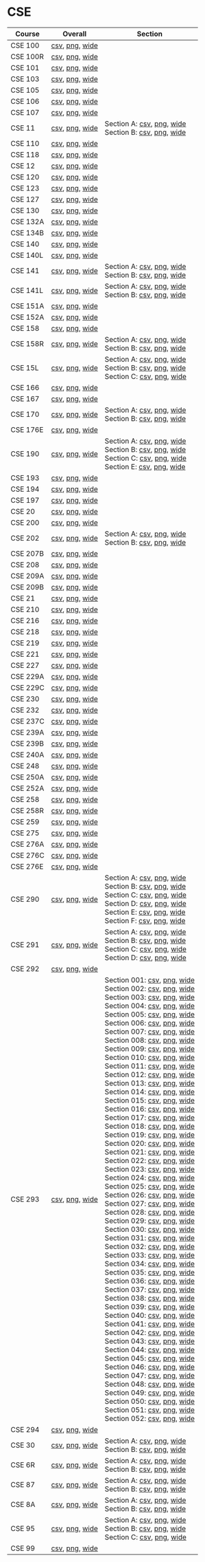 # CSE

| Course | Overall | Section |
| ------ | ------- | ------- |
| CSE 100 | [csv](https://github.com/UCSD-Historical-Enrollment-Data/2023Fall/blob/main/overall/CSE%20100.csv), [png](https://raw.githubusercontent.com/UCSD-Historical-Enrollment-Data/2023Fall/main/plot_overall/CSE%20100.png), [wide](https://raw.githubusercontent.com/UCSD-Historical-Enrollment-Data/2023Fall/main/plot_overall_wide/CSE%20100.png) |  |
| CSE 100R | [csv](https://github.com/UCSD-Historical-Enrollment-Data/2023Fall/blob/main/overall/CSE%20100R.csv), [png](https://raw.githubusercontent.com/UCSD-Historical-Enrollment-Data/2023Fall/main/plot_overall/CSE%20100R.png), [wide](https://raw.githubusercontent.com/UCSD-Historical-Enrollment-Data/2023Fall/main/plot_overall_wide/CSE%20100R.png) |  |
| CSE 101 | [csv](https://github.com/UCSD-Historical-Enrollment-Data/2023Fall/blob/main/overall/CSE%20101.csv), [png](https://raw.githubusercontent.com/UCSD-Historical-Enrollment-Data/2023Fall/main/plot_overall/CSE%20101.png), [wide](https://raw.githubusercontent.com/UCSD-Historical-Enrollment-Data/2023Fall/main/plot_overall_wide/CSE%20101.png) |  |
| CSE 103 | [csv](https://github.com/UCSD-Historical-Enrollment-Data/2023Fall/blob/main/overall/CSE%20103.csv), [png](https://raw.githubusercontent.com/UCSD-Historical-Enrollment-Data/2023Fall/main/plot_overall/CSE%20103.png), [wide](https://raw.githubusercontent.com/UCSD-Historical-Enrollment-Data/2023Fall/main/plot_overall_wide/CSE%20103.png) |  |
| CSE 105 | [csv](https://github.com/UCSD-Historical-Enrollment-Data/2023Fall/blob/main/overall/CSE%20105.csv), [png](https://raw.githubusercontent.com/UCSD-Historical-Enrollment-Data/2023Fall/main/plot_overall/CSE%20105.png), [wide](https://raw.githubusercontent.com/UCSD-Historical-Enrollment-Data/2023Fall/main/plot_overall_wide/CSE%20105.png) |  |
| CSE 106 | [csv](https://github.com/UCSD-Historical-Enrollment-Data/2023Fall/blob/main/overall/CSE%20106.csv), [png](https://raw.githubusercontent.com/UCSD-Historical-Enrollment-Data/2023Fall/main/plot_overall/CSE%20106.png), [wide](https://raw.githubusercontent.com/UCSD-Historical-Enrollment-Data/2023Fall/main/plot_overall_wide/CSE%20106.png) |  |
| CSE 107 | [csv](https://github.com/UCSD-Historical-Enrollment-Data/2023Fall/blob/main/overall/CSE%20107.csv), [png](https://raw.githubusercontent.com/UCSD-Historical-Enrollment-Data/2023Fall/main/plot_overall/CSE%20107.png), [wide](https://raw.githubusercontent.com/UCSD-Historical-Enrollment-Data/2023Fall/main/plot_overall_wide/CSE%20107.png) |  |
| CSE 11 | [csv](https://github.com/UCSD-Historical-Enrollment-Data/2023Fall/blob/main/overall/CSE%2011.csv), [png](https://raw.githubusercontent.com/UCSD-Historical-Enrollment-Data/2023Fall/main/plot_overall/CSE%2011.png), [wide](https://raw.githubusercontent.com/UCSD-Historical-Enrollment-Data/2023Fall/main/plot_overall_wide/CSE%2011.png) | Section A: [csv](https://github.com/UCSD-Historical-Enrollment-Data/2023Fall/blob/main/section/CSE%2011_A.csv), [png](https://raw.githubusercontent.com/UCSD-Historical-Enrollment-Data/2023Fall/main/plot_section/CSE%2011_A.png), [wide](https://raw.githubusercontent.com/UCSD-Historical-Enrollment-Data/2023Fall/main/plot_section_wide/CSE%2011_A.png)<br>Section B: [csv](https://github.com/UCSD-Historical-Enrollment-Data/2023Fall/blob/main/section/CSE%2011_B.csv), [png](https://raw.githubusercontent.com/UCSD-Historical-Enrollment-Data/2023Fall/main/plot_section/CSE%2011_B.png), [wide](https://raw.githubusercontent.com/UCSD-Historical-Enrollment-Data/2023Fall/main/plot_section_wide/CSE%2011_B.png) |
| CSE 110 | [csv](https://github.com/UCSD-Historical-Enrollment-Data/2023Fall/blob/main/overall/CSE%20110.csv), [png](https://raw.githubusercontent.com/UCSD-Historical-Enrollment-Data/2023Fall/main/plot_overall/CSE%20110.png), [wide](https://raw.githubusercontent.com/UCSD-Historical-Enrollment-Data/2023Fall/main/plot_overall_wide/CSE%20110.png) |  |
| CSE 118 | [csv](https://github.com/UCSD-Historical-Enrollment-Data/2023Fall/blob/main/overall/CSE%20118.csv), [png](https://raw.githubusercontent.com/UCSD-Historical-Enrollment-Data/2023Fall/main/plot_overall/CSE%20118.png), [wide](https://raw.githubusercontent.com/UCSD-Historical-Enrollment-Data/2023Fall/main/plot_overall_wide/CSE%20118.png) |  |
| CSE 12 | [csv](https://github.com/UCSD-Historical-Enrollment-Data/2023Fall/blob/main/overall/CSE%2012.csv), [png](https://raw.githubusercontent.com/UCSD-Historical-Enrollment-Data/2023Fall/main/plot_overall/CSE%2012.png), [wide](https://raw.githubusercontent.com/UCSD-Historical-Enrollment-Data/2023Fall/main/plot_overall_wide/CSE%2012.png) |  |
| CSE 120 | [csv](https://github.com/UCSD-Historical-Enrollment-Data/2023Fall/blob/main/overall/CSE%20120.csv), [png](https://raw.githubusercontent.com/UCSD-Historical-Enrollment-Data/2023Fall/main/plot_overall/CSE%20120.png), [wide](https://raw.githubusercontent.com/UCSD-Historical-Enrollment-Data/2023Fall/main/plot_overall_wide/CSE%20120.png) |  |
| CSE 123 | [csv](https://github.com/UCSD-Historical-Enrollment-Data/2023Fall/blob/main/overall/CSE%20123.csv), [png](https://raw.githubusercontent.com/UCSD-Historical-Enrollment-Data/2023Fall/main/plot_overall/CSE%20123.png), [wide](https://raw.githubusercontent.com/UCSD-Historical-Enrollment-Data/2023Fall/main/plot_overall_wide/CSE%20123.png) |  |
| CSE 127 | [csv](https://github.com/UCSD-Historical-Enrollment-Data/2023Fall/blob/main/overall/CSE%20127.csv), [png](https://raw.githubusercontent.com/UCSD-Historical-Enrollment-Data/2023Fall/main/plot_overall/CSE%20127.png), [wide](https://raw.githubusercontent.com/UCSD-Historical-Enrollment-Data/2023Fall/main/plot_overall_wide/CSE%20127.png) |  |
| CSE 130 | [csv](https://github.com/UCSD-Historical-Enrollment-Data/2023Fall/blob/main/overall/CSE%20130.csv), [png](https://raw.githubusercontent.com/UCSD-Historical-Enrollment-Data/2023Fall/main/plot_overall/CSE%20130.png), [wide](https://raw.githubusercontent.com/UCSD-Historical-Enrollment-Data/2023Fall/main/plot_overall_wide/CSE%20130.png) |  |
| CSE 132A | [csv](https://github.com/UCSD-Historical-Enrollment-Data/2023Fall/blob/main/overall/CSE%20132A.csv), [png](https://raw.githubusercontent.com/UCSD-Historical-Enrollment-Data/2023Fall/main/plot_overall/CSE%20132A.png), [wide](https://raw.githubusercontent.com/UCSD-Historical-Enrollment-Data/2023Fall/main/plot_overall_wide/CSE%20132A.png) |  |
| CSE 134B | [csv](https://github.com/UCSD-Historical-Enrollment-Data/2023Fall/blob/main/overall/CSE%20134B.csv), [png](https://raw.githubusercontent.com/UCSD-Historical-Enrollment-Data/2023Fall/main/plot_overall/CSE%20134B.png), [wide](https://raw.githubusercontent.com/UCSD-Historical-Enrollment-Data/2023Fall/main/plot_overall_wide/CSE%20134B.png) |  |
| CSE 140 | [csv](https://github.com/UCSD-Historical-Enrollment-Data/2023Fall/blob/main/overall/CSE%20140.csv), [png](https://raw.githubusercontent.com/UCSD-Historical-Enrollment-Data/2023Fall/main/plot_overall/CSE%20140.png), [wide](https://raw.githubusercontent.com/UCSD-Historical-Enrollment-Data/2023Fall/main/plot_overall_wide/CSE%20140.png) |  |
| CSE 140L | [csv](https://github.com/UCSD-Historical-Enrollment-Data/2023Fall/blob/main/overall/CSE%20140L.csv), [png](https://raw.githubusercontent.com/UCSD-Historical-Enrollment-Data/2023Fall/main/plot_overall/CSE%20140L.png), [wide](https://raw.githubusercontent.com/UCSD-Historical-Enrollment-Data/2023Fall/main/plot_overall_wide/CSE%20140L.png) |  |
| CSE 141 | [csv](https://github.com/UCSD-Historical-Enrollment-Data/2023Fall/blob/main/overall/CSE%20141.csv), [png](https://raw.githubusercontent.com/UCSD-Historical-Enrollment-Data/2023Fall/main/plot_overall/CSE%20141.png), [wide](https://raw.githubusercontent.com/UCSD-Historical-Enrollment-Data/2023Fall/main/plot_overall_wide/CSE%20141.png) | Section A: [csv](https://github.com/UCSD-Historical-Enrollment-Data/2023Fall/blob/main/section/CSE%20141_A.csv), [png](https://raw.githubusercontent.com/UCSD-Historical-Enrollment-Data/2023Fall/main/plot_section/CSE%20141_A.png), [wide](https://raw.githubusercontent.com/UCSD-Historical-Enrollment-Data/2023Fall/main/plot_section_wide/CSE%20141_A.png)<br>Section B: [csv](https://github.com/UCSD-Historical-Enrollment-Data/2023Fall/blob/main/section/CSE%20141_B.csv), [png](https://raw.githubusercontent.com/UCSD-Historical-Enrollment-Data/2023Fall/main/plot_section/CSE%20141_B.png), [wide](https://raw.githubusercontent.com/UCSD-Historical-Enrollment-Data/2023Fall/main/plot_section_wide/CSE%20141_B.png) |
| CSE 141L | [csv](https://github.com/UCSD-Historical-Enrollment-Data/2023Fall/blob/main/overall/CSE%20141L.csv), [png](https://raw.githubusercontent.com/UCSD-Historical-Enrollment-Data/2023Fall/main/plot_overall/CSE%20141L.png), [wide](https://raw.githubusercontent.com/UCSD-Historical-Enrollment-Data/2023Fall/main/plot_overall_wide/CSE%20141L.png) | Section A: [csv](https://github.com/UCSD-Historical-Enrollment-Data/2023Fall/blob/main/section/CSE%20141L_A.csv), [png](https://raw.githubusercontent.com/UCSD-Historical-Enrollment-Data/2023Fall/main/plot_section/CSE%20141L_A.png), [wide](https://raw.githubusercontent.com/UCSD-Historical-Enrollment-Data/2023Fall/main/plot_section_wide/CSE%20141L_A.png)<br>Section B: [csv](https://github.com/UCSD-Historical-Enrollment-Data/2023Fall/blob/main/section/CSE%20141L_B.csv), [png](https://raw.githubusercontent.com/UCSD-Historical-Enrollment-Data/2023Fall/main/plot_section/CSE%20141L_B.png), [wide](https://raw.githubusercontent.com/UCSD-Historical-Enrollment-Data/2023Fall/main/plot_section_wide/CSE%20141L_B.png) |
| CSE 151A | [csv](https://github.com/UCSD-Historical-Enrollment-Data/2023Fall/blob/main/overall/CSE%20151A.csv), [png](https://raw.githubusercontent.com/UCSD-Historical-Enrollment-Data/2023Fall/main/plot_overall/CSE%20151A.png), [wide](https://raw.githubusercontent.com/UCSD-Historical-Enrollment-Data/2023Fall/main/plot_overall_wide/CSE%20151A.png) |  |
| CSE 152A | [csv](https://github.com/UCSD-Historical-Enrollment-Data/2023Fall/blob/main/overall/CSE%20152A.csv), [png](https://raw.githubusercontent.com/UCSD-Historical-Enrollment-Data/2023Fall/main/plot_overall/CSE%20152A.png), [wide](https://raw.githubusercontent.com/UCSD-Historical-Enrollment-Data/2023Fall/main/plot_overall_wide/CSE%20152A.png) |  |
| CSE 158 | [csv](https://github.com/UCSD-Historical-Enrollment-Data/2023Fall/blob/main/overall/CSE%20158.csv), [png](https://raw.githubusercontent.com/UCSD-Historical-Enrollment-Data/2023Fall/main/plot_overall/CSE%20158.png), [wide](https://raw.githubusercontent.com/UCSD-Historical-Enrollment-Data/2023Fall/main/plot_overall_wide/CSE%20158.png) |  |
| CSE 158R | [csv](https://github.com/UCSD-Historical-Enrollment-Data/2023Fall/blob/main/overall/CSE%20158R.csv), [png](https://raw.githubusercontent.com/UCSD-Historical-Enrollment-Data/2023Fall/main/plot_overall/CSE%20158R.png), [wide](https://raw.githubusercontent.com/UCSD-Historical-Enrollment-Data/2023Fall/main/plot_overall_wide/CSE%20158R.png) | Section A: [csv](https://github.com/UCSD-Historical-Enrollment-Data/2023Fall/blob/main/section/CSE%20158R_A.csv), [png](https://raw.githubusercontent.com/UCSD-Historical-Enrollment-Data/2023Fall/main/plot_section/CSE%20158R_A.png), [wide](https://raw.githubusercontent.com/UCSD-Historical-Enrollment-Data/2023Fall/main/plot_section_wide/CSE%20158R_A.png)<br>Section B: [csv](https://github.com/UCSD-Historical-Enrollment-Data/2023Fall/blob/main/section/CSE%20158R_B.csv), [png](https://raw.githubusercontent.com/UCSD-Historical-Enrollment-Data/2023Fall/main/plot_section/CSE%20158R_B.png), [wide](https://raw.githubusercontent.com/UCSD-Historical-Enrollment-Data/2023Fall/main/plot_section_wide/CSE%20158R_B.png) |
| CSE 15L | [csv](https://github.com/UCSD-Historical-Enrollment-Data/2023Fall/blob/main/overall/CSE%2015L.csv), [png](https://raw.githubusercontent.com/UCSD-Historical-Enrollment-Data/2023Fall/main/plot_overall/CSE%2015L.png), [wide](https://raw.githubusercontent.com/UCSD-Historical-Enrollment-Data/2023Fall/main/plot_overall_wide/CSE%2015L.png) | Section A: [csv](https://github.com/UCSD-Historical-Enrollment-Data/2023Fall/blob/main/section/CSE%2015L_A.csv), [png](https://raw.githubusercontent.com/UCSD-Historical-Enrollment-Data/2023Fall/main/plot_section/CSE%2015L_A.png), [wide](https://raw.githubusercontent.com/UCSD-Historical-Enrollment-Data/2023Fall/main/plot_section_wide/CSE%2015L_A.png)<br>Section B: [csv](https://github.com/UCSD-Historical-Enrollment-Data/2023Fall/blob/main/section/CSE%2015L_B.csv), [png](https://raw.githubusercontent.com/UCSD-Historical-Enrollment-Data/2023Fall/main/plot_section/CSE%2015L_B.png), [wide](https://raw.githubusercontent.com/UCSD-Historical-Enrollment-Data/2023Fall/main/plot_section_wide/CSE%2015L_B.png)<br>Section C: [csv](https://github.com/UCSD-Historical-Enrollment-Data/2023Fall/blob/main/section/CSE%2015L_C.csv), [png](https://raw.githubusercontent.com/UCSD-Historical-Enrollment-Data/2023Fall/main/plot_section/CSE%2015L_C.png), [wide](https://raw.githubusercontent.com/UCSD-Historical-Enrollment-Data/2023Fall/main/plot_section_wide/CSE%2015L_C.png) |
| CSE 166 | [csv](https://github.com/UCSD-Historical-Enrollment-Data/2023Fall/blob/main/overall/CSE%20166.csv), [png](https://raw.githubusercontent.com/UCSD-Historical-Enrollment-Data/2023Fall/main/plot_overall/CSE%20166.png), [wide](https://raw.githubusercontent.com/UCSD-Historical-Enrollment-Data/2023Fall/main/plot_overall_wide/CSE%20166.png) |  |
| CSE 167 | [csv](https://github.com/UCSD-Historical-Enrollment-Data/2023Fall/blob/main/overall/CSE%20167.csv), [png](https://raw.githubusercontent.com/UCSD-Historical-Enrollment-Data/2023Fall/main/plot_overall/CSE%20167.png), [wide](https://raw.githubusercontent.com/UCSD-Historical-Enrollment-Data/2023Fall/main/plot_overall_wide/CSE%20167.png) |  |
| CSE 170 | [csv](https://github.com/UCSD-Historical-Enrollment-Data/2023Fall/blob/main/overall/CSE%20170.csv), [png](https://raw.githubusercontent.com/UCSD-Historical-Enrollment-Data/2023Fall/main/plot_overall/CSE%20170.png), [wide](https://raw.githubusercontent.com/UCSD-Historical-Enrollment-Data/2023Fall/main/plot_overall_wide/CSE%20170.png) | Section A: [csv](https://github.com/UCSD-Historical-Enrollment-Data/2023Fall/blob/main/section/CSE%20170_A.csv), [png](https://raw.githubusercontent.com/UCSD-Historical-Enrollment-Data/2023Fall/main/plot_section/CSE%20170_A.png), [wide](https://raw.githubusercontent.com/UCSD-Historical-Enrollment-Data/2023Fall/main/plot_section_wide/CSE%20170_A.png)<br>Section B: [csv](https://github.com/UCSD-Historical-Enrollment-Data/2023Fall/blob/main/section/CSE%20170_B.csv), [png](https://raw.githubusercontent.com/UCSD-Historical-Enrollment-Data/2023Fall/main/plot_section/CSE%20170_B.png), [wide](https://raw.githubusercontent.com/UCSD-Historical-Enrollment-Data/2023Fall/main/plot_section_wide/CSE%20170_B.png) |
| CSE 176E | [csv](https://github.com/UCSD-Historical-Enrollment-Data/2023Fall/blob/main/overall/CSE%20176E.csv), [png](https://raw.githubusercontent.com/UCSD-Historical-Enrollment-Data/2023Fall/main/plot_overall/CSE%20176E.png), [wide](https://raw.githubusercontent.com/UCSD-Historical-Enrollment-Data/2023Fall/main/plot_overall_wide/CSE%20176E.png) |  |
| CSE 190 | [csv](https://github.com/UCSD-Historical-Enrollment-Data/2023Fall/blob/main/overall/CSE%20190.csv), [png](https://raw.githubusercontent.com/UCSD-Historical-Enrollment-Data/2023Fall/main/plot_overall/CSE%20190.png), [wide](https://raw.githubusercontent.com/UCSD-Historical-Enrollment-Data/2023Fall/main/plot_overall_wide/CSE%20190.png) | Section A: [csv](https://github.com/UCSD-Historical-Enrollment-Data/2023Fall/blob/main/section/CSE%20190_A.csv), [png](https://raw.githubusercontent.com/UCSD-Historical-Enrollment-Data/2023Fall/main/plot_section/CSE%20190_A.png), [wide](https://raw.githubusercontent.com/UCSD-Historical-Enrollment-Data/2023Fall/main/plot_section_wide/CSE%20190_A.png)<br>Section B: [csv](https://github.com/UCSD-Historical-Enrollment-Data/2023Fall/blob/main/section/CSE%20190_B.csv), [png](https://raw.githubusercontent.com/UCSD-Historical-Enrollment-Data/2023Fall/main/plot_section/CSE%20190_B.png), [wide](https://raw.githubusercontent.com/UCSD-Historical-Enrollment-Data/2023Fall/main/plot_section_wide/CSE%20190_B.png)<br>Section C: [csv](https://github.com/UCSD-Historical-Enrollment-Data/2023Fall/blob/main/section/CSE%20190_C.csv), [png](https://raw.githubusercontent.com/UCSD-Historical-Enrollment-Data/2023Fall/main/plot_section/CSE%20190_C.png), [wide](https://raw.githubusercontent.com/UCSD-Historical-Enrollment-Data/2023Fall/main/plot_section_wide/CSE%20190_C.png)<br>Section E: [csv](https://github.com/UCSD-Historical-Enrollment-Data/2023Fall/blob/main/section/CSE%20190_E.csv), [png](https://raw.githubusercontent.com/UCSD-Historical-Enrollment-Data/2023Fall/main/plot_section/CSE%20190_E.png), [wide](https://raw.githubusercontent.com/UCSD-Historical-Enrollment-Data/2023Fall/main/plot_section_wide/CSE%20190_E.png) |
| CSE 193 | [csv](https://github.com/UCSD-Historical-Enrollment-Data/2023Fall/blob/main/overall/CSE%20193.csv), [png](https://raw.githubusercontent.com/UCSD-Historical-Enrollment-Data/2023Fall/main/plot_overall/CSE%20193.png), [wide](https://raw.githubusercontent.com/UCSD-Historical-Enrollment-Data/2023Fall/main/plot_overall_wide/CSE%20193.png) |  |
| CSE 194 | [csv](https://github.com/UCSD-Historical-Enrollment-Data/2023Fall/blob/main/overall/CSE%20194.csv), [png](https://raw.githubusercontent.com/UCSD-Historical-Enrollment-Data/2023Fall/main/plot_overall/CSE%20194.png), [wide](https://raw.githubusercontent.com/UCSD-Historical-Enrollment-Data/2023Fall/main/plot_overall_wide/CSE%20194.png) |  |
| CSE 197 | [csv](https://github.com/UCSD-Historical-Enrollment-Data/2023Fall/blob/main/overall/CSE%20197.csv), [png](https://raw.githubusercontent.com/UCSD-Historical-Enrollment-Data/2023Fall/main/plot_overall/CSE%20197.png), [wide](https://raw.githubusercontent.com/UCSD-Historical-Enrollment-Data/2023Fall/main/plot_overall_wide/CSE%20197.png) |  |
| CSE 20 | [csv](https://github.com/UCSD-Historical-Enrollment-Data/2023Fall/blob/main/overall/CSE%2020.csv), [png](https://raw.githubusercontent.com/UCSD-Historical-Enrollment-Data/2023Fall/main/plot_overall/CSE%2020.png), [wide](https://raw.githubusercontent.com/UCSD-Historical-Enrollment-Data/2023Fall/main/plot_overall_wide/CSE%2020.png) |  |
| CSE 200 | [csv](https://github.com/UCSD-Historical-Enrollment-Data/2023Fall/blob/main/overall/CSE%20200.csv), [png](https://raw.githubusercontent.com/UCSD-Historical-Enrollment-Data/2023Fall/main/plot_overall/CSE%20200.png), [wide](https://raw.githubusercontent.com/UCSD-Historical-Enrollment-Data/2023Fall/main/plot_overall_wide/CSE%20200.png) |  |
| CSE 202 | [csv](https://github.com/UCSD-Historical-Enrollment-Data/2023Fall/blob/main/overall/CSE%20202.csv), [png](https://raw.githubusercontent.com/UCSD-Historical-Enrollment-Data/2023Fall/main/plot_overall/CSE%20202.png), [wide](https://raw.githubusercontent.com/UCSD-Historical-Enrollment-Data/2023Fall/main/plot_overall_wide/CSE%20202.png) | Section A: [csv](https://github.com/UCSD-Historical-Enrollment-Data/2023Fall/blob/main/section/CSE%20202_A.csv), [png](https://raw.githubusercontent.com/UCSD-Historical-Enrollment-Data/2023Fall/main/plot_section/CSE%20202_A.png), [wide](https://raw.githubusercontent.com/UCSD-Historical-Enrollment-Data/2023Fall/main/plot_section_wide/CSE%20202_A.png)<br>Section B: [csv](https://github.com/UCSD-Historical-Enrollment-Data/2023Fall/blob/main/section/CSE%20202_B.csv), [png](https://raw.githubusercontent.com/UCSD-Historical-Enrollment-Data/2023Fall/main/plot_section/CSE%20202_B.png), [wide](https://raw.githubusercontent.com/UCSD-Historical-Enrollment-Data/2023Fall/main/plot_section_wide/CSE%20202_B.png) |
| CSE 207B | [csv](https://github.com/UCSD-Historical-Enrollment-Data/2023Fall/blob/main/overall/CSE%20207B.csv), [png](https://raw.githubusercontent.com/UCSD-Historical-Enrollment-Data/2023Fall/main/plot_overall/CSE%20207B.png), [wide](https://raw.githubusercontent.com/UCSD-Historical-Enrollment-Data/2023Fall/main/plot_overall_wide/CSE%20207B.png) |  |
| CSE 208 | [csv](https://github.com/UCSD-Historical-Enrollment-Data/2023Fall/blob/main/overall/CSE%20208.csv), [png](https://raw.githubusercontent.com/UCSD-Historical-Enrollment-Data/2023Fall/main/plot_overall/CSE%20208.png), [wide](https://raw.githubusercontent.com/UCSD-Historical-Enrollment-Data/2023Fall/main/plot_overall_wide/CSE%20208.png) |  |
| CSE 209A | [csv](https://github.com/UCSD-Historical-Enrollment-Data/2023Fall/blob/main/overall/CSE%20209A.csv), [png](https://raw.githubusercontent.com/UCSD-Historical-Enrollment-Data/2023Fall/main/plot_overall/CSE%20209A.png), [wide](https://raw.githubusercontent.com/UCSD-Historical-Enrollment-Data/2023Fall/main/plot_overall_wide/CSE%20209A.png) |  |
| CSE 209B | [csv](https://github.com/UCSD-Historical-Enrollment-Data/2023Fall/blob/main/overall/CSE%20209B.csv), [png](https://raw.githubusercontent.com/UCSD-Historical-Enrollment-Data/2023Fall/main/plot_overall/CSE%20209B.png), [wide](https://raw.githubusercontent.com/UCSD-Historical-Enrollment-Data/2023Fall/main/plot_overall_wide/CSE%20209B.png) |  |
| CSE 21 | [csv](https://github.com/UCSD-Historical-Enrollment-Data/2023Fall/blob/main/overall/CSE%2021.csv), [png](https://raw.githubusercontent.com/UCSD-Historical-Enrollment-Data/2023Fall/main/plot_overall/CSE%2021.png), [wide](https://raw.githubusercontent.com/UCSD-Historical-Enrollment-Data/2023Fall/main/plot_overall_wide/CSE%2021.png) |  |
| CSE 210 | [csv](https://github.com/UCSD-Historical-Enrollment-Data/2023Fall/blob/main/overall/CSE%20210.csv), [png](https://raw.githubusercontent.com/UCSD-Historical-Enrollment-Data/2023Fall/main/plot_overall/CSE%20210.png), [wide](https://raw.githubusercontent.com/UCSD-Historical-Enrollment-Data/2023Fall/main/plot_overall_wide/CSE%20210.png) |  |
| CSE 216 | [csv](https://github.com/UCSD-Historical-Enrollment-Data/2023Fall/blob/main/overall/CSE%20216.csv), [png](https://raw.githubusercontent.com/UCSD-Historical-Enrollment-Data/2023Fall/main/plot_overall/CSE%20216.png), [wide](https://raw.githubusercontent.com/UCSD-Historical-Enrollment-Data/2023Fall/main/plot_overall_wide/CSE%20216.png) |  |
| CSE 218 | [csv](https://github.com/UCSD-Historical-Enrollment-Data/2023Fall/blob/main/overall/CSE%20218.csv), [png](https://raw.githubusercontent.com/UCSD-Historical-Enrollment-Data/2023Fall/main/plot_overall/CSE%20218.png), [wide](https://raw.githubusercontent.com/UCSD-Historical-Enrollment-Data/2023Fall/main/plot_overall_wide/CSE%20218.png) |  |
| CSE 219 | [csv](https://github.com/UCSD-Historical-Enrollment-Data/2023Fall/blob/main/overall/CSE%20219.csv), [png](https://raw.githubusercontent.com/UCSD-Historical-Enrollment-Data/2023Fall/main/plot_overall/CSE%20219.png), [wide](https://raw.githubusercontent.com/UCSD-Historical-Enrollment-Data/2023Fall/main/plot_overall_wide/CSE%20219.png) |  |
| CSE 221 | [csv](https://github.com/UCSD-Historical-Enrollment-Data/2023Fall/blob/main/overall/CSE%20221.csv), [png](https://raw.githubusercontent.com/UCSD-Historical-Enrollment-Data/2023Fall/main/plot_overall/CSE%20221.png), [wide](https://raw.githubusercontent.com/UCSD-Historical-Enrollment-Data/2023Fall/main/plot_overall_wide/CSE%20221.png) |  |
| CSE 227 | [csv](https://github.com/UCSD-Historical-Enrollment-Data/2023Fall/blob/main/overall/CSE%20227.csv), [png](https://raw.githubusercontent.com/UCSD-Historical-Enrollment-Data/2023Fall/main/plot_overall/CSE%20227.png), [wide](https://raw.githubusercontent.com/UCSD-Historical-Enrollment-Data/2023Fall/main/plot_overall_wide/CSE%20227.png) |  |
| CSE 229A | [csv](https://github.com/UCSD-Historical-Enrollment-Data/2023Fall/blob/main/overall/CSE%20229A.csv), [png](https://raw.githubusercontent.com/UCSD-Historical-Enrollment-Data/2023Fall/main/plot_overall/CSE%20229A.png), [wide](https://raw.githubusercontent.com/UCSD-Historical-Enrollment-Data/2023Fall/main/plot_overall_wide/CSE%20229A.png) |  |
| CSE 229C | [csv](https://github.com/UCSD-Historical-Enrollment-Data/2023Fall/blob/main/overall/CSE%20229C.csv), [png](https://raw.githubusercontent.com/UCSD-Historical-Enrollment-Data/2023Fall/main/plot_overall/CSE%20229C.png), [wide](https://raw.githubusercontent.com/UCSD-Historical-Enrollment-Data/2023Fall/main/plot_overall_wide/CSE%20229C.png) |  |
| CSE 230 | [csv](https://github.com/UCSD-Historical-Enrollment-Data/2023Fall/blob/main/overall/CSE%20230.csv), [png](https://raw.githubusercontent.com/UCSD-Historical-Enrollment-Data/2023Fall/main/plot_overall/CSE%20230.png), [wide](https://raw.githubusercontent.com/UCSD-Historical-Enrollment-Data/2023Fall/main/plot_overall_wide/CSE%20230.png) |  |
| CSE 232 | [csv](https://github.com/UCSD-Historical-Enrollment-Data/2023Fall/blob/main/overall/CSE%20232.csv), [png](https://raw.githubusercontent.com/UCSD-Historical-Enrollment-Data/2023Fall/main/plot_overall/CSE%20232.png), [wide](https://raw.githubusercontent.com/UCSD-Historical-Enrollment-Data/2023Fall/main/plot_overall_wide/CSE%20232.png) |  |
| CSE 237C | [csv](https://github.com/UCSD-Historical-Enrollment-Data/2023Fall/blob/main/overall/CSE%20237C.csv), [png](https://raw.githubusercontent.com/UCSD-Historical-Enrollment-Data/2023Fall/main/plot_overall/CSE%20237C.png), [wide](https://raw.githubusercontent.com/UCSD-Historical-Enrollment-Data/2023Fall/main/plot_overall_wide/CSE%20237C.png) |  |
| CSE 239A | [csv](https://github.com/UCSD-Historical-Enrollment-Data/2023Fall/blob/main/overall/CSE%20239A.csv), [png](https://raw.githubusercontent.com/UCSD-Historical-Enrollment-Data/2023Fall/main/plot_overall/CSE%20239A.png), [wide](https://raw.githubusercontent.com/UCSD-Historical-Enrollment-Data/2023Fall/main/plot_overall_wide/CSE%20239A.png) |  |
| CSE 239B | [csv](https://github.com/UCSD-Historical-Enrollment-Data/2023Fall/blob/main/overall/CSE%20239B.csv), [png](https://raw.githubusercontent.com/UCSD-Historical-Enrollment-Data/2023Fall/main/plot_overall/CSE%20239B.png), [wide](https://raw.githubusercontent.com/UCSD-Historical-Enrollment-Data/2023Fall/main/plot_overall_wide/CSE%20239B.png) |  |
| CSE 240A | [csv](https://github.com/UCSD-Historical-Enrollment-Data/2023Fall/blob/main/overall/CSE%20240A.csv), [png](https://raw.githubusercontent.com/UCSD-Historical-Enrollment-Data/2023Fall/main/plot_overall/CSE%20240A.png), [wide](https://raw.githubusercontent.com/UCSD-Historical-Enrollment-Data/2023Fall/main/plot_overall_wide/CSE%20240A.png) |  |
| CSE 248 | [csv](https://github.com/UCSD-Historical-Enrollment-Data/2023Fall/blob/main/overall/CSE%20248.csv), [png](https://raw.githubusercontent.com/UCSD-Historical-Enrollment-Data/2023Fall/main/plot_overall/CSE%20248.png), [wide](https://raw.githubusercontent.com/UCSD-Historical-Enrollment-Data/2023Fall/main/plot_overall_wide/CSE%20248.png) |  |
| CSE 250A | [csv](https://github.com/UCSD-Historical-Enrollment-Data/2023Fall/blob/main/overall/CSE%20250A.csv), [png](https://raw.githubusercontent.com/UCSD-Historical-Enrollment-Data/2023Fall/main/plot_overall/CSE%20250A.png), [wide](https://raw.githubusercontent.com/UCSD-Historical-Enrollment-Data/2023Fall/main/plot_overall_wide/CSE%20250A.png) |  |
| CSE 252A | [csv](https://github.com/UCSD-Historical-Enrollment-Data/2023Fall/blob/main/overall/CSE%20252A.csv), [png](https://raw.githubusercontent.com/UCSD-Historical-Enrollment-Data/2023Fall/main/plot_overall/CSE%20252A.png), [wide](https://raw.githubusercontent.com/UCSD-Historical-Enrollment-Data/2023Fall/main/plot_overall_wide/CSE%20252A.png) |  |
| CSE 258 | [csv](https://github.com/UCSD-Historical-Enrollment-Data/2023Fall/blob/main/overall/CSE%20258.csv), [png](https://raw.githubusercontent.com/UCSD-Historical-Enrollment-Data/2023Fall/main/plot_overall/CSE%20258.png), [wide](https://raw.githubusercontent.com/UCSD-Historical-Enrollment-Data/2023Fall/main/plot_overall_wide/CSE%20258.png) |  |
| CSE 258R | [csv](https://github.com/UCSD-Historical-Enrollment-Data/2023Fall/blob/main/overall/CSE%20258R.csv), [png](https://raw.githubusercontent.com/UCSD-Historical-Enrollment-Data/2023Fall/main/plot_overall/CSE%20258R.png), [wide](https://raw.githubusercontent.com/UCSD-Historical-Enrollment-Data/2023Fall/main/plot_overall_wide/CSE%20258R.png) |  |
| CSE 259 | [csv](https://github.com/UCSD-Historical-Enrollment-Data/2023Fall/blob/main/overall/CSE%20259.csv), [png](https://raw.githubusercontent.com/UCSD-Historical-Enrollment-Data/2023Fall/main/plot_overall/CSE%20259.png), [wide](https://raw.githubusercontent.com/UCSD-Historical-Enrollment-Data/2023Fall/main/plot_overall_wide/CSE%20259.png) |  |
| CSE 275 | [csv](https://github.com/UCSD-Historical-Enrollment-Data/2023Fall/blob/main/overall/CSE%20275.csv), [png](https://raw.githubusercontent.com/UCSD-Historical-Enrollment-Data/2023Fall/main/plot_overall/CSE%20275.png), [wide](https://raw.githubusercontent.com/UCSD-Historical-Enrollment-Data/2023Fall/main/plot_overall_wide/CSE%20275.png) |  |
| CSE 276A | [csv](https://github.com/UCSD-Historical-Enrollment-Data/2023Fall/blob/main/overall/CSE%20276A.csv), [png](https://raw.githubusercontent.com/UCSD-Historical-Enrollment-Data/2023Fall/main/plot_overall/CSE%20276A.png), [wide](https://raw.githubusercontent.com/UCSD-Historical-Enrollment-Data/2023Fall/main/plot_overall_wide/CSE%20276A.png) |  |
| CSE 276C | [csv](https://github.com/UCSD-Historical-Enrollment-Data/2023Fall/blob/main/overall/CSE%20276C.csv), [png](https://raw.githubusercontent.com/UCSD-Historical-Enrollment-Data/2023Fall/main/plot_overall/CSE%20276C.png), [wide](https://raw.githubusercontent.com/UCSD-Historical-Enrollment-Data/2023Fall/main/plot_overall_wide/CSE%20276C.png) |  |
| CSE 276E | [csv](https://github.com/UCSD-Historical-Enrollment-Data/2023Fall/blob/main/overall/CSE%20276E.csv), [png](https://raw.githubusercontent.com/UCSD-Historical-Enrollment-Data/2023Fall/main/plot_overall/CSE%20276E.png), [wide](https://raw.githubusercontent.com/UCSD-Historical-Enrollment-Data/2023Fall/main/plot_overall_wide/CSE%20276E.png) |  |
| CSE 290 | [csv](https://github.com/UCSD-Historical-Enrollment-Data/2023Fall/blob/main/overall/CSE%20290.csv), [png](https://raw.githubusercontent.com/UCSD-Historical-Enrollment-Data/2023Fall/main/plot_overall/CSE%20290.png), [wide](https://raw.githubusercontent.com/UCSD-Historical-Enrollment-Data/2023Fall/main/plot_overall_wide/CSE%20290.png) | Section A: [csv](https://github.com/UCSD-Historical-Enrollment-Data/2023Fall/blob/main/section/CSE%20290_A.csv), [png](https://raw.githubusercontent.com/UCSD-Historical-Enrollment-Data/2023Fall/main/plot_section/CSE%20290_A.png), [wide](https://raw.githubusercontent.com/UCSD-Historical-Enrollment-Data/2023Fall/main/plot_section_wide/CSE%20290_A.png)<br>Section B: [csv](https://github.com/UCSD-Historical-Enrollment-Data/2023Fall/blob/main/section/CSE%20290_B.csv), [png](https://raw.githubusercontent.com/UCSD-Historical-Enrollment-Data/2023Fall/main/plot_section/CSE%20290_B.png), [wide](https://raw.githubusercontent.com/UCSD-Historical-Enrollment-Data/2023Fall/main/plot_section_wide/CSE%20290_B.png)<br>Section C: [csv](https://github.com/UCSD-Historical-Enrollment-Data/2023Fall/blob/main/section/CSE%20290_C.csv), [png](https://raw.githubusercontent.com/UCSD-Historical-Enrollment-Data/2023Fall/main/plot_section/CSE%20290_C.png), [wide](https://raw.githubusercontent.com/UCSD-Historical-Enrollment-Data/2023Fall/main/plot_section_wide/CSE%20290_C.png)<br>Section D: [csv](https://github.com/UCSD-Historical-Enrollment-Data/2023Fall/blob/main/section/CSE%20290_D.csv), [png](https://raw.githubusercontent.com/UCSD-Historical-Enrollment-Data/2023Fall/main/plot_section/CSE%20290_D.png), [wide](https://raw.githubusercontent.com/UCSD-Historical-Enrollment-Data/2023Fall/main/plot_section_wide/CSE%20290_D.png)<br>Section E: [csv](https://github.com/UCSD-Historical-Enrollment-Data/2023Fall/blob/main/section/CSE%20290_E.csv), [png](https://raw.githubusercontent.com/UCSD-Historical-Enrollment-Data/2023Fall/main/plot_section/CSE%20290_E.png), [wide](https://raw.githubusercontent.com/UCSD-Historical-Enrollment-Data/2023Fall/main/plot_section_wide/CSE%20290_E.png)<br>Section F: [csv](https://github.com/UCSD-Historical-Enrollment-Data/2023Fall/blob/main/section/CSE%20290_F.csv), [png](https://raw.githubusercontent.com/UCSD-Historical-Enrollment-Data/2023Fall/main/plot_section/CSE%20290_F.png), [wide](https://raw.githubusercontent.com/UCSD-Historical-Enrollment-Data/2023Fall/main/plot_section_wide/CSE%20290_F.png) |
| CSE 291 | [csv](https://github.com/UCSD-Historical-Enrollment-Data/2023Fall/blob/main/overall/CSE%20291.csv), [png](https://raw.githubusercontent.com/UCSD-Historical-Enrollment-Data/2023Fall/main/plot_overall/CSE%20291.png), [wide](https://raw.githubusercontent.com/UCSD-Historical-Enrollment-Data/2023Fall/main/plot_overall_wide/CSE%20291.png) | Section A: [csv](https://github.com/UCSD-Historical-Enrollment-Data/2023Fall/blob/main/section/CSE%20291_A.csv), [png](https://raw.githubusercontent.com/UCSD-Historical-Enrollment-Data/2023Fall/main/plot_section/CSE%20291_A.png), [wide](https://raw.githubusercontent.com/UCSD-Historical-Enrollment-Data/2023Fall/main/plot_section_wide/CSE%20291_A.png)<br>Section B: [csv](https://github.com/UCSD-Historical-Enrollment-Data/2023Fall/blob/main/section/CSE%20291_B.csv), [png](https://raw.githubusercontent.com/UCSD-Historical-Enrollment-Data/2023Fall/main/plot_section/CSE%20291_B.png), [wide](https://raw.githubusercontent.com/UCSD-Historical-Enrollment-Data/2023Fall/main/plot_section_wide/CSE%20291_B.png)<br>Section C: [csv](https://github.com/UCSD-Historical-Enrollment-Data/2023Fall/blob/main/section/CSE%20291_C.csv), [png](https://raw.githubusercontent.com/UCSD-Historical-Enrollment-Data/2023Fall/main/plot_section/CSE%20291_C.png), [wide](https://raw.githubusercontent.com/UCSD-Historical-Enrollment-Data/2023Fall/main/plot_section_wide/CSE%20291_C.png)<br>Section D: [csv](https://github.com/UCSD-Historical-Enrollment-Data/2023Fall/blob/main/section/CSE%20291_D.csv), [png](https://raw.githubusercontent.com/UCSD-Historical-Enrollment-Data/2023Fall/main/plot_section/CSE%20291_D.png), [wide](https://raw.githubusercontent.com/UCSD-Historical-Enrollment-Data/2023Fall/main/plot_section_wide/CSE%20291_D.png) |
| CSE 292 | [csv](https://github.com/UCSD-Historical-Enrollment-Data/2023Fall/blob/main/overall/CSE%20292.csv), [png](https://raw.githubusercontent.com/UCSD-Historical-Enrollment-Data/2023Fall/main/plot_overall/CSE%20292.png), [wide](https://raw.githubusercontent.com/UCSD-Historical-Enrollment-Data/2023Fall/main/plot_overall_wide/CSE%20292.png) |  |
| CSE 293 | [csv](https://github.com/UCSD-Historical-Enrollment-Data/2023Fall/blob/main/overall/CSE%20293.csv), [png](https://raw.githubusercontent.com/UCSD-Historical-Enrollment-Data/2023Fall/main/plot_overall/CSE%20293.png), [wide](https://raw.githubusercontent.com/UCSD-Historical-Enrollment-Data/2023Fall/main/plot_overall_wide/CSE%20293.png) | Section 001: [csv](https://github.com/UCSD-Historical-Enrollment-Data/2023Fall/blob/main/section/CSE%20293_001.csv), [png](https://raw.githubusercontent.com/UCSD-Historical-Enrollment-Data/2023Fall/main/plot_section/CSE%20293_001.png), [wide](https://raw.githubusercontent.com/UCSD-Historical-Enrollment-Data/2023Fall/main/plot_section_wide/CSE%20293_001.png)<br>Section 002: [csv](https://github.com/UCSD-Historical-Enrollment-Data/2023Fall/blob/main/section/CSE%20293_002.csv), [png](https://raw.githubusercontent.com/UCSD-Historical-Enrollment-Data/2023Fall/main/plot_section/CSE%20293_002.png), [wide](https://raw.githubusercontent.com/UCSD-Historical-Enrollment-Data/2023Fall/main/plot_section_wide/CSE%20293_002.png)<br>Section 003: [csv](https://github.com/UCSD-Historical-Enrollment-Data/2023Fall/blob/main/section/CSE%20293_003.csv), [png](https://raw.githubusercontent.com/UCSD-Historical-Enrollment-Data/2023Fall/main/plot_section/CSE%20293_003.png), [wide](https://raw.githubusercontent.com/UCSD-Historical-Enrollment-Data/2023Fall/main/plot_section_wide/CSE%20293_003.png)<br>Section 004: [csv](https://github.com/UCSD-Historical-Enrollment-Data/2023Fall/blob/main/section/CSE%20293_004.csv), [png](https://raw.githubusercontent.com/UCSD-Historical-Enrollment-Data/2023Fall/main/plot_section/CSE%20293_004.png), [wide](https://raw.githubusercontent.com/UCSD-Historical-Enrollment-Data/2023Fall/main/plot_section_wide/CSE%20293_004.png)<br>Section 005: [csv](https://github.com/UCSD-Historical-Enrollment-Data/2023Fall/blob/main/section/CSE%20293_005.csv), [png](https://raw.githubusercontent.com/UCSD-Historical-Enrollment-Data/2023Fall/main/plot_section/CSE%20293_005.png), [wide](https://raw.githubusercontent.com/UCSD-Historical-Enrollment-Data/2023Fall/main/plot_section_wide/CSE%20293_005.png)<br>Section 006: [csv](https://github.com/UCSD-Historical-Enrollment-Data/2023Fall/blob/main/section/CSE%20293_006.csv), [png](https://raw.githubusercontent.com/UCSD-Historical-Enrollment-Data/2023Fall/main/plot_section/CSE%20293_006.png), [wide](https://raw.githubusercontent.com/UCSD-Historical-Enrollment-Data/2023Fall/main/plot_section_wide/CSE%20293_006.png)<br>Section 007: [csv](https://github.com/UCSD-Historical-Enrollment-Data/2023Fall/blob/main/section/CSE%20293_007.csv), [png](https://raw.githubusercontent.com/UCSD-Historical-Enrollment-Data/2023Fall/main/plot_section/CSE%20293_007.png), [wide](https://raw.githubusercontent.com/UCSD-Historical-Enrollment-Data/2023Fall/main/plot_section_wide/CSE%20293_007.png)<br>Section 008: [csv](https://github.com/UCSD-Historical-Enrollment-Data/2023Fall/blob/main/section/CSE%20293_008.csv), [png](https://raw.githubusercontent.com/UCSD-Historical-Enrollment-Data/2023Fall/main/plot_section/CSE%20293_008.png), [wide](https://raw.githubusercontent.com/UCSD-Historical-Enrollment-Data/2023Fall/main/plot_section_wide/CSE%20293_008.png)<br>Section 009: [csv](https://github.com/UCSD-Historical-Enrollment-Data/2023Fall/blob/main/section/CSE%20293_009.csv), [png](https://raw.githubusercontent.com/UCSD-Historical-Enrollment-Data/2023Fall/main/plot_section/CSE%20293_009.png), [wide](https://raw.githubusercontent.com/UCSD-Historical-Enrollment-Data/2023Fall/main/plot_section_wide/CSE%20293_009.png)<br>Section 010: [csv](https://github.com/UCSD-Historical-Enrollment-Data/2023Fall/blob/main/section/CSE%20293_010.csv), [png](https://raw.githubusercontent.com/UCSD-Historical-Enrollment-Data/2023Fall/main/plot_section/CSE%20293_010.png), [wide](https://raw.githubusercontent.com/UCSD-Historical-Enrollment-Data/2023Fall/main/plot_section_wide/CSE%20293_010.png)<br>Section 011: [csv](https://github.com/UCSD-Historical-Enrollment-Data/2023Fall/blob/main/section/CSE%20293_011.csv), [png](https://raw.githubusercontent.com/UCSD-Historical-Enrollment-Data/2023Fall/main/plot_section/CSE%20293_011.png), [wide](https://raw.githubusercontent.com/UCSD-Historical-Enrollment-Data/2023Fall/main/plot_section_wide/CSE%20293_011.png)<br>Section 012: [csv](https://github.com/UCSD-Historical-Enrollment-Data/2023Fall/blob/main/section/CSE%20293_012.csv), [png](https://raw.githubusercontent.com/UCSD-Historical-Enrollment-Data/2023Fall/main/plot_section/CSE%20293_012.png), [wide](https://raw.githubusercontent.com/UCSD-Historical-Enrollment-Data/2023Fall/main/plot_section_wide/CSE%20293_012.png)<br>Section 013: [csv](https://github.com/UCSD-Historical-Enrollment-Data/2023Fall/blob/main/section/CSE%20293_013.csv), [png](https://raw.githubusercontent.com/UCSD-Historical-Enrollment-Data/2023Fall/main/plot_section/CSE%20293_013.png), [wide](https://raw.githubusercontent.com/UCSD-Historical-Enrollment-Data/2023Fall/main/plot_section_wide/CSE%20293_013.png)<br>Section 014: [csv](https://github.com/UCSD-Historical-Enrollment-Data/2023Fall/blob/main/section/CSE%20293_014.csv), [png](https://raw.githubusercontent.com/UCSD-Historical-Enrollment-Data/2023Fall/main/plot_section/CSE%20293_014.png), [wide](https://raw.githubusercontent.com/UCSD-Historical-Enrollment-Data/2023Fall/main/plot_section_wide/CSE%20293_014.png)<br>Section 015: [csv](https://github.com/UCSD-Historical-Enrollment-Data/2023Fall/blob/main/section/CSE%20293_015.csv), [png](https://raw.githubusercontent.com/UCSD-Historical-Enrollment-Data/2023Fall/main/plot_section/CSE%20293_015.png), [wide](https://raw.githubusercontent.com/UCSD-Historical-Enrollment-Data/2023Fall/main/plot_section_wide/CSE%20293_015.png)<br>Section 016: [csv](https://github.com/UCSD-Historical-Enrollment-Data/2023Fall/blob/main/section/CSE%20293_016.csv), [png](https://raw.githubusercontent.com/UCSD-Historical-Enrollment-Data/2023Fall/main/plot_section/CSE%20293_016.png), [wide](https://raw.githubusercontent.com/UCSD-Historical-Enrollment-Data/2023Fall/main/plot_section_wide/CSE%20293_016.png)<br>Section 017: [csv](https://github.com/UCSD-Historical-Enrollment-Data/2023Fall/blob/main/section/CSE%20293_017.csv), [png](https://raw.githubusercontent.com/UCSD-Historical-Enrollment-Data/2023Fall/main/plot_section/CSE%20293_017.png), [wide](https://raw.githubusercontent.com/UCSD-Historical-Enrollment-Data/2023Fall/main/plot_section_wide/CSE%20293_017.png)<br>Section 018: [csv](https://github.com/UCSD-Historical-Enrollment-Data/2023Fall/blob/main/section/CSE%20293_018.csv), [png](https://raw.githubusercontent.com/UCSD-Historical-Enrollment-Data/2023Fall/main/plot_section/CSE%20293_018.png), [wide](https://raw.githubusercontent.com/UCSD-Historical-Enrollment-Data/2023Fall/main/plot_section_wide/CSE%20293_018.png)<br>Section 019: [csv](https://github.com/UCSD-Historical-Enrollment-Data/2023Fall/blob/main/section/CSE%20293_019.csv), [png](https://raw.githubusercontent.com/UCSD-Historical-Enrollment-Data/2023Fall/main/plot_section/CSE%20293_019.png), [wide](https://raw.githubusercontent.com/UCSD-Historical-Enrollment-Data/2023Fall/main/plot_section_wide/CSE%20293_019.png)<br>Section 020: [csv](https://github.com/UCSD-Historical-Enrollment-Data/2023Fall/blob/main/section/CSE%20293_020.csv), [png](https://raw.githubusercontent.com/UCSD-Historical-Enrollment-Data/2023Fall/main/plot_section/CSE%20293_020.png), [wide](https://raw.githubusercontent.com/UCSD-Historical-Enrollment-Data/2023Fall/main/plot_section_wide/CSE%20293_020.png)<br>Section 021: [csv](https://github.com/UCSD-Historical-Enrollment-Data/2023Fall/blob/main/section/CSE%20293_021.csv), [png](https://raw.githubusercontent.com/UCSD-Historical-Enrollment-Data/2023Fall/main/plot_section/CSE%20293_021.png), [wide](https://raw.githubusercontent.com/UCSD-Historical-Enrollment-Data/2023Fall/main/plot_section_wide/CSE%20293_021.png)<br>Section 022: [csv](https://github.com/UCSD-Historical-Enrollment-Data/2023Fall/blob/main/section/CSE%20293_022.csv), [png](https://raw.githubusercontent.com/UCSD-Historical-Enrollment-Data/2023Fall/main/plot_section/CSE%20293_022.png), [wide](https://raw.githubusercontent.com/UCSD-Historical-Enrollment-Data/2023Fall/main/plot_section_wide/CSE%20293_022.png)<br>Section 023: [csv](https://github.com/UCSD-Historical-Enrollment-Data/2023Fall/blob/main/section/CSE%20293_023.csv), [png](https://raw.githubusercontent.com/UCSD-Historical-Enrollment-Data/2023Fall/main/plot_section/CSE%20293_023.png), [wide](https://raw.githubusercontent.com/UCSD-Historical-Enrollment-Data/2023Fall/main/plot_section_wide/CSE%20293_023.png)<br>Section 024: [csv](https://github.com/UCSD-Historical-Enrollment-Data/2023Fall/blob/main/section/CSE%20293_024.csv), [png](https://raw.githubusercontent.com/UCSD-Historical-Enrollment-Data/2023Fall/main/plot_section/CSE%20293_024.png), [wide](https://raw.githubusercontent.com/UCSD-Historical-Enrollment-Data/2023Fall/main/plot_section_wide/CSE%20293_024.png)<br>Section 025: [csv](https://github.com/UCSD-Historical-Enrollment-Data/2023Fall/blob/main/section/CSE%20293_025.csv), [png](https://raw.githubusercontent.com/UCSD-Historical-Enrollment-Data/2023Fall/main/plot_section/CSE%20293_025.png), [wide](https://raw.githubusercontent.com/UCSD-Historical-Enrollment-Data/2023Fall/main/plot_section_wide/CSE%20293_025.png)<br>Section 026: [csv](https://github.com/UCSD-Historical-Enrollment-Data/2023Fall/blob/main/section/CSE%20293_026.csv), [png](https://raw.githubusercontent.com/UCSD-Historical-Enrollment-Data/2023Fall/main/plot_section/CSE%20293_026.png), [wide](https://raw.githubusercontent.com/UCSD-Historical-Enrollment-Data/2023Fall/main/plot_section_wide/CSE%20293_026.png)<br>Section 027: [csv](https://github.com/UCSD-Historical-Enrollment-Data/2023Fall/blob/main/section/CSE%20293_027.csv), [png](https://raw.githubusercontent.com/UCSD-Historical-Enrollment-Data/2023Fall/main/plot_section/CSE%20293_027.png), [wide](https://raw.githubusercontent.com/UCSD-Historical-Enrollment-Data/2023Fall/main/plot_section_wide/CSE%20293_027.png)<br>Section 028: [csv](https://github.com/UCSD-Historical-Enrollment-Data/2023Fall/blob/main/section/CSE%20293_028.csv), [png](https://raw.githubusercontent.com/UCSD-Historical-Enrollment-Data/2023Fall/main/plot_section/CSE%20293_028.png), [wide](https://raw.githubusercontent.com/UCSD-Historical-Enrollment-Data/2023Fall/main/plot_section_wide/CSE%20293_028.png)<br>Section 029: [csv](https://github.com/UCSD-Historical-Enrollment-Data/2023Fall/blob/main/section/CSE%20293_029.csv), [png](https://raw.githubusercontent.com/UCSD-Historical-Enrollment-Data/2023Fall/main/plot_section/CSE%20293_029.png), [wide](https://raw.githubusercontent.com/UCSD-Historical-Enrollment-Data/2023Fall/main/plot_section_wide/CSE%20293_029.png)<br>Section 030: [csv](https://github.com/UCSD-Historical-Enrollment-Data/2023Fall/blob/main/section/CSE%20293_030.csv), [png](https://raw.githubusercontent.com/UCSD-Historical-Enrollment-Data/2023Fall/main/plot_section/CSE%20293_030.png), [wide](https://raw.githubusercontent.com/UCSD-Historical-Enrollment-Data/2023Fall/main/plot_section_wide/CSE%20293_030.png)<br>Section 031: [csv](https://github.com/UCSD-Historical-Enrollment-Data/2023Fall/blob/main/section/CSE%20293_031.csv), [png](https://raw.githubusercontent.com/UCSD-Historical-Enrollment-Data/2023Fall/main/plot_section/CSE%20293_031.png), [wide](https://raw.githubusercontent.com/UCSD-Historical-Enrollment-Data/2023Fall/main/plot_section_wide/CSE%20293_031.png)<br>Section 032: [csv](https://github.com/UCSD-Historical-Enrollment-Data/2023Fall/blob/main/section/CSE%20293_032.csv), [png](https://raw.githubusercontent.com/UCSD-Historical-Enrollment-Data/2023Fall/main/plot_section/CSE%20293_032.png), [wide](https://raw.githubusercontent.com/UCSD-Historical-Enrollment-Data/2023Fall/main/plot_section_wide/CSE%20293_032.png)<br>Section 033: [csv](https://github.com/UCSD-Historical-Enrollment-Data/2023Fall/blob/main/section/CSE%20293_033.csv), [png](https://raw.githubusercontent.com/UCSD-Historical-Enrollment-Data/2023Fall/main/plot_section/CSE%20293_033.png), [wide](https://raw.githubusercontent.com/UCSD-Historical-Enrollment-Data/2023Fall/main/plot_section_wide/CSE%20293_033.png)<br>Section 034: [csv](https://github.com/UCSD-Historical-Enrollment-Data/2023Fall/blob/main/section/CSE%20293_034.csv), [png](https://raw.githubusercontent.com/UCSD-Historical-Enrollment-Data/2023Fall/main/plot_section/CSE%20293_034.png), [wide](https://raw.githubusercontent.com/UCSD-Historical-Enrollment-Data/2023Fall/main/plot_section_wide/CSE%20293_034.png)<br>Section 035: [csv](https://github.com/UCSD-Historical-Enrollment-Data/2023Fall/blob/main/section/CSE%20293_035.csv), [png](https://raw.githubusercontent.com/UCSD-Historical-Enrollment-Data/2023Fall/main/plot_section/CSE%20293_035.png), [wide](https://raw.githubusercontent.com/UCSD-Historical-Enrollment-Data/2023Fall/main/plot_section_wide/CSE%20293_035.png)<br>Section 036: [csv](https://github.com/UCSD-Historical-Enrollment-Data/2023Fall/blob/main/section/CSE%20293_036.csv), [png](https://raw.githubusercontent.com/UCSD-Historical-Enrollment-Data/2023Fall/main/plot_section/CSE%20293_036.png), [wide](https://raw.githubusercontent.com/UCSD-Historical-Enrollment-Data/2023Fall/main/plot_section_wide/CSE%20293_036.png)<br>Section 037: [csv](https://github.com/UCSD-Historical-Enrollment-Data/2023Fall/blob/main/section/CSE%20293_037.csv), [png](https://raw.githubusercontent.com/UCSD-Historical-Enrollment-Data/2023Fall/main/plot_section/CSE%20293_037.png), [wide](https://raw.githubusercontent.com/UCSD-Historical-Enrollment-Data/2023Fall/main/plot_section_wide/CSE%20293_037.png)<br>Section 038: [csv](https://github.com/UCSD-Historical-Enrollment-Data/2023Fall/blob/main/section/CSE%20293_038.csv), [png](https://raw.githubusercontent.com/UCSD-Historical-Enrollment-Data/2023Fall/main/plot_section/CSE%20293_038.png), [wide](https://raw.githubusercontent.com/UCSD-Historical-Enrollment-Data/2023Fall/main/plot_section_wide/CSE%20293_038.png)<br>Section 039: [csv](https://github.com/UCSD-Historical-Enrollment-Data/2023Fall/blob/main/section/CSE%20293_039.csv), [png](https://raw.githubusercontent.com/UCSD-Historical-Enrollment-Data/2023Fall/main/plot_section/CSE%20293_039.png), [wide](https://raw.githubusercontent.com/UCSD-Historical-Enrollment-Data/2023Fall/main/plot_section_wide/CSE%20293_039.png)<br>Section 040: [csv](https://github.com/UCSD-Historical-Enrollment-Data/2023Fall/blob/main/section/CSE%20293_040.csv), [png](https://raw.githubusercontent.com/UCSD-Historical-Enrollment-Data/2023Fall/main/plot_section/CSE%20293_040.png), [wide](https://raw.githubusercontent.com/UCSD-Historical-Enrollment-Data/2023Fall/main/plot_section_wide/CSE%20293_040.png)<br>Section 041: [csv](https://github.com/UCSD-Historical-Enrollment-Data/2023Fall/blob/main/section/CSE%20293_041.csv), [png](https://raw.githubusercontent.com/UCSD-Historical-Enrollment-Data/2023Fall/main/plot_section/CSE%20293_041.png), [wide](https://raw.githubusercontent.com/UCSD-Historical-Enrollment-Data/2023Fall/main/plot_section_wide/CSE%20293_041.png)<br>Section 042: [csv](https://github.com/UCSD-Historical-Enrollment-Data/2023Fall/blob/main/section/CSE%20293_042.csv), [png](https://raw.githubusercontent.com/UCSD-Historical-Enrollment-Data/2023Fall/main/plot_section/CSE%20293_042.png), [wide](https://raw.githubusercontent.com/UCSD-Historical-Enrollment-Data/2023Fall/main/plot_section_wide/CSE%20293_042.png)<br>Section 043: [csv](https://github.com/UCSD-Historical-Enrollment-Data/2023Fall/blob/main/section/CSE%20293_043.csv), [png](https://raw.githubusercontent.com/UCSD-Historical-Enrollment-Data/2023Fall/main/plot_section/CSE%20293_043.png), [wide](https://raw.githubusercontent.com/UCSD-Historical-Enrollment-Data/2023Fall/main/plot_section_wide/CSE%20293_043.png)<br>Section 044: [csv](https://github.com/UCSD-Historical-Enrollment-Data/2023Fall/blob/main/section/CSE%20293_044.csv), [png](https://raw.githubusercontent.com/UCSD-Historical-Enrollment-Data/2023Fall/main/plot_section/CSE%20293_044.png), [wide](https://raw.githubusercontent.com/UCSD-Historical-Enrollment-Data/2023Fall/main/plot_section_wide/CSE%20293_044.png)<br>Section 045: [csv](https://github.com/UCSD-Historical-Enrollment-Data/2023Fall/blob/main/section/CSE%20293_045.csv), [png](https://raw.githubusercontent.com/UCSD-Historical-Enrollment-Data/2023Fall/main/plot_section/CSE%20293_045.png), [wide](https://raw.githubusercontent.com/UCSD-Historical-Enrollment-Data/2023Fall/main/plot_section_wide/CSE%20293_045.png)<br>Section 046: [csv](https://github.com/UCSD-Historical-Enrollment-Data/2023Fall/blob/main/section/CSE%20293_046.csv), [png](https://raw.githubusercontent.com/UCSD-Historical-Enrollment-Data/2023Fall/main/plot_section/CSE%20293_046.png), [wide](https://raw.githubusercontent.com/UCSD-Historical-Enrollment-Data/2023Fall/main/plot_section_wide/CSE%20293_046.png)<br>Section 047: [csv](https://github.com/UCSD-Historical-Enrollment-Data/2023Fall/blob/main/section/CSE%20293_047.csv), [png](https://raw.githubusercontent.com/UCSD-Historical-Enrollment-Data/2023Fall/main/plot_section/CSE%20293_047.png), [wide](https://raw.githubusercontent.com/UCSD-Historical-Enrollment-Data/2023Fall/main/plot_section_wide/CSE%20293_047.png)<br>Section 048: [csv](https://github.com/UCSD-Historical-Enrollment-Data/2023Fall/blob/main/section/CSE%20293_048.csv), [png](https://raw.githubusercontent.com/UCSD-Historical-Enrollment-Data/2023Fall/main/plot_section/CSE%20293_048.png), [wide](https://raw.githubusercontent.com/UCSD-Historical-Enrollment-Data/2023Fall/main/plot_section_wide/CSE%20293_048.png)<br>Section 049: [csv](https://github.com/UCSD-Historical-Enrollment-Data/2023Fall/blob/main/section/CSE%20293_049.csv), [png](https://raw.githubusercontent.com/UCSD-Historical-Enrollment-Data/2023Fall/main/plot_section/CSE%20293_049.png), [wide](https://raw.githubusercontent.com/UCSD-Historical-Enrollment-Data/2023Fall/main/plot_section_wide/CSE%20293_049.png)<br>Section 050: [csv](https://github.com/UCSD-Historical-Enrollment-Data/2023Fall/blob/main/section/CSE%20293_050.csv), [png](https://raw.githubusercontent.com/UCSD-Historical-Enrollment-Data/2023Fall/main/plot_section/CSE%20293_050.png), [wide](https://raw.githubusercontent.com/UCSD-Historical-Enrollment-Data/2023Fall/main/plot_section_wide/CSE%20293_050.png)<br>Section 051: [csv](https://github.com/UCSD-Historical-Enrollment-Data/2023Fall/blob/main/section/CSE%20293_051.csv), [png](https://raw.githubusercontent.com/UCSD-Historical-Enrollment-Data/2023Fall/main/plot_section/CSE%20293_051.png), [wide](https://raw.githubusercontent.com/UCSD-Historical-Enrollment-Data/2023Fall/main/plot_section_wide/CSE%20293_051.png)<br>Section 052: [csv](https://github.com/UCSD-Historical-Enrollment-Data/2023Fall/blob/main/section/CSE%20293_052.csv), [png](https://raw.githubusercontent.com/UCSD-Historical-Enrollment-Data/2023Fall/main/plot_section/CSE%20293_052.png), [wide](https://raw.githubusercontent.com/UCSD-Historical-Enrollment-Data/2023Fall/main/plot_section_wide/CSE%20293_052.png) |
| CSE 294 | [csv](https://github.com/UCSD-Historical-Enrollment-Data/2023Fall/blob/main/overall/CSE%20294.csv), [png](https://raw.githubusercontent.com/UCSD-Historical-Enrollment-Data/2023Fall/main/plot_overall/CSE%20294.png), [wide](https://raw.githubusercontent.com/UCSD-Historical-Enrollment-Data/2023Fall/main/plot_overall_wide/CSE%20294.png) |  |
| CSE 30 | [csv](https://github.com/UCSD-Historical-Enrollment-Data/2023Fall/blob/main/overall/CSE%2030.csv), [png](https://raw.githubusercontent.com/UCSD-Historical-Enrollment-Data/2023Fall/main/plot_overall/CSE%2030.png), [wide](https://raw.githubusercontent.com/UCSD-Historical-Enrollment-Data/2023Fall/main/plot_overall_wide/CSE%2030.png) | Section A: [csv](https://github.com/UCSD-Historical-Enrollment-Data/2023Fall/blob/main/section/CSE%2030_A.csv), [png](https://raw.githubusercontent.com/UCSD-Historical-Enrollment-Data/2023Fall/main/plot_section/CSE%2030_A.png), [wide](https://raw.githubusercontent.com/UCSD-Historical-Enrollment-Data/2023Fall/main/plot_section_wide/CSE%2030_A.png)<br>Section B: [csv](https://github.com/UCSD-Historical-Enrollment-Data/2023Fall/blob/main/section/CSE%2030_B.csv), [png](https://raw.githubusercontent.com/UCSD-Historical-Enrollment-Data/2023Fall/main/plot_section/CSE%2030_B.png), [wide](https://raw.githubusercontent.com/UCSD-Historical-Enrollment-Data/2023Fall/main/plot_section_wide/CSE%2030_B.png) |
| CSE 6R | [csv](https://github.com/UCSD-Historical-Enrollment-Data/2023Fall/blob/main/overall/CSE%206R.csv), [png](https://raw.githubusercontent.com/UCSD-Historical-Enrollment-Data/2023Fall/main/plot_overall/CSE%206R.png), [wide](https://raw.githubusercontent.com/UCSD-Historical-Enrollment-Data/2023Fall/main/plot_overall_wide/CSE%206R.png) | Section A: [csv](https://github.com/UCSD-Historical-Enrollment-Data/2023Fall/blob/main/section/CSE%206R_A.csv), [png](https://raw.githubusercontent.com/UCSD-Historical-Enrollment-Data/2023Fall/main/plot_section/CSE%206R_A.png), [wide](https://raw.githubusercontent.com/UCSD-Historical-Enrollment-Data/2023Fall/main/plot_section_wide/CSE%206R_A.png)<br>Section B: [csv](https://github.com/UCSD-Historical-Enrollment-Data/2023Fall/blob/main/section/CSE%206R_B.csv), [png](https://raw.githubusercontent.com/UCSD-Historical-Enrollment-Data/2023Fall/main/plot_section/CSE%206R_B.png), [wide](https://raw.githubusercontent.com/UCSD-Historical-Enrollment-Data/2023Fall/main/plot_section_wide/CSE%206R_B.png) |
| CSE 87 | [csv](https://github.com/UCSD-Historical-Enrollment-Data/2023Fall/blob/main/overall/CSE%2087.csv), [png](https://raw.githubusercontent.com/UCSD-Historical-Enrollment-Data/2023Fall/main/plot_overall/CSE%2087.png), [wide](https://raw.githubusercontent.com/UCSD-Historical-Enrollment-Data/2023Fall/main/plot_overall_wide/CSE%2087.png) | Section A: [csv](https://github.com/UCSD-Historical-Enrollment-Data/2023Fall/blob/main/section/CSE%2087_A.csv), [png](https://raw.githubusercontent.com/UCSD-Historical-Enrollment-Data/2023Fall/main/plot_section/CSE%2087_A.png), [wide](https://raw.githubusercontent.com/UCSD-Historical-Enrollment-Data/2023Fall/main/plot_section_wide/CSE%2087_A.png)<br>Section B: [csv](https://github.com/UCSD-Historical-Enrollment-Data/2023Fall/blob/main/section/CSE%2087_B.csv), [png](https://raw.githubusercontent.com/UCSD-Historical-Enrollment-Data/2023Fall/main/plot_section/CSE%2087_B.png), [wide](https://raw.githubusercontent.com/UCSD-Historical-Enrollment-Data/2023Fall/main/plot_section_wide/CSE%2087_B.png) |
| CSE 8A | [csv](https://github.com/UCSD-Historical-Enrollment-Data/2023Fall/blob/main/overall/CSE%208A.csv), [png](https://raw.githubusercontent.com/UCSD-Historical-Enrollment-Data/2023Fall/main/plot_overall/CSE%208A.png), [wide](https://raw.githubusercontent.com/UCSD-Historical-Enrollment-Data/2023Fall/main/plot_overall_wide/CSE%208A.png) | Section A: [csv](https://github.com/UCSD-Historical-Enrollment-Data/2023Fall/blob/main/section/CSE%208A_A.csv), [png](https://raw.githubusercontent.com/UCSD-Historical-Enrollment-Data/2023Fall/main/plot_section/CSE%208A_A.png), [wide](https://raw.githubusercontent.com/UCSD-Historical-Enrollment-Data/2023Fall/main/plot_section_wide/CSE%208A_A.png)<br>Section B: [csv](https://github.com/UCSD-Historical-Enrollment-Data/2023Fall/blob/main/section/CSE%208A_B.csv), [png](https://raw.githubusercontent.com/UCSD-Historical-Enrollment-Data/2023Fall/main/plot_section/CSE%208A_B.png), [wide](https://raw.githubusercontent.com/UCSD-Historical-Enrollment-Data/2023Fall/main/plot_section_wide/CSE%208A_B.png) |
| CSE 95 | [csv](https://github.com/UCSD-Historical-Enrollment-Data/2023Fall/blob/main/overall/CSE%2095.csv), [png](https://raw.githubusercontent.com/UCSD-Historical-Enrollment-Data/2023Fall/main/plot_overall/CSE%2095.png), [wide](https://raw.githubusercontent.com/UCSD-Historical-Enrollment-Data/2023Fall/main/plot_overall_wide/CSE%2095.png) | Section A: [csv](https://github.com/UCSD-Historical-Enrollment-Data/2023Fall/blob/main/section/CSE%2095_A.csv), [png](https://raw.githubusercontent.com/UCSD-Historical-Enrollment-Data/2023Fall/main/plot_section/CSE%2095_A.png), [wide](https://raw.githubusercontent.com/UCSD-Historical-Enrollment-Data/2023Fall/main/plot_section_wide/CSE%2095_A.png)<br>Section B: [csv](https://github.com/UCSD-Historical-Enrollment-Data/2023Fall/blob/main/section/CSE%2095_B.csv), [png](https://raw.githubusercontent.com/UCSD-Historical-Enrollment-Data/2023Fall/main/plot_section/CSE%2095_B.png), [wide](https://raw.githubusercontent.com/UCSD-Historical-Enrollment-Data/2023Fall/main/plot_section_wide/CSE%2095_B.png)<br>Section C: [csv](https://github.com/UCSD-Historical-Enrollment-Data/2023Fall/blob/main/section/CSE%2095_C.csv), [png](https://raw.githubusercontent.com/UCSD-Historical-Enrollment-Data/2023Fall/main/plot_section/CSE%2095_C.png), [wide](https://raw.githubusercontent.com/UCSD-Historical-Enrollment-Data/2023Fall/main/plot_section_wide/CSE%2095_C.png) |
| CSE 99 | [csv](https://github.com/UCSD-Historical-Enrollment-Data/2023Fall/blob/main/overall/CSE%2099.csv), [png](https://raw.githubusercontent.com/UCSD-Historical-Enrollment-Data/2023Fall/main/plot_overall/CSE%2099.png), [wide](https://raw.githubusercontent.com/UCSD-Historical-Enrollment-Data/2023Fall/main/plot_overall_wide/CSE%2099.png) |  |
